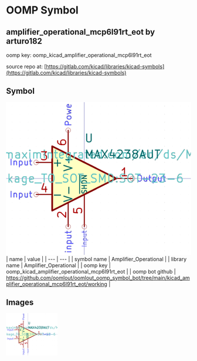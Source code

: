 # OOMP Symbol  
## amplifier_operational_mcp6l91rt_eot  by arturo182  
  
oomp key: oomp_kicad_amplifier_operational_mcp6l91rt_eot  
  
source repo at: [https://gitlab.com/kicad/libraries/kicad-symbols](https://gitlab.com/kicad/libraries/kicad-symbols)  
## Symbol  
  
[![working.png](working_600.png)](working.png)  
| name | value | 
| --- | --- | 
| symbol name | Amplifier_Operational | 
| library name | Amplifier_Operational | 
| oomp key | oomp_kicad_amplifier_operational_mcp6l91rt_eot | 
| oomp bot github | https://github.com/oomlout/oomlout_oomp_symbol_bot/tree/main/kicad_amplifier_operational_mcp6l91rt_eot/working | 
## Images  
  
[![working.png](working_140.png)](working.png)  

